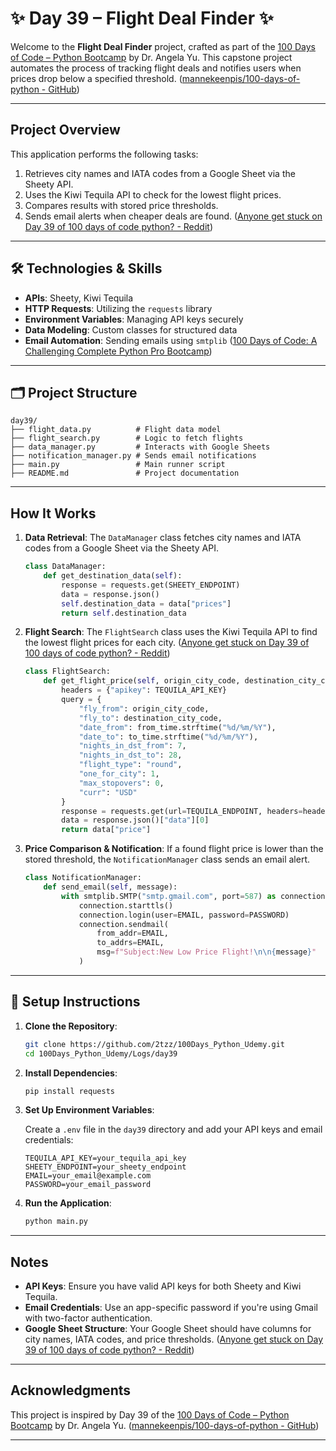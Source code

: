

# ✨ Day 39 – Flight Deal Finder ✨

Welcome to the **Flight Deal Finder** project, crafted as part of the [100 Days of Code – Python Bootcamp](https://www.udemy.com/course/100-days-of-code/) by Dr. Angela Yu. This capstone project automates the process of tracking flight deals and notifies users when prices drop below a specified threshold. ([mannekeenpis/100-days-of-python - GitHub](https://github.com/mannekeenpis/100-days-of-python?utm_source=chatgpt.com))

---

##  Project Overview

This application performs the following tasks:

1. Retrieves city names and IATA codes from a Google Sheet via the Sheety API.
2. Uses the Kiwi Tequila API to check for the lowest flight prices.
3. Compares results with stored price thresholds.
4. Sends email alerts when cheaper deals are found. ([Anyone get stuck on Day 39 of 100 days of code python? - Reddit](https://www.reddit.com/r/learnpython/comments/1cn7shd/anyone_get_stuck_on_day_39_of_100_days_of_code/?utm_source=chatgpt.com))

---

## 🛠 Technologies & Skills

- **APIs**: Sheety, Kiwi Tequila
- **HTTP Requests**: Utilizing the `requests` library
- **Environment Variables**: Managing API keys securely
- **Data Modeling**: Custom classes for structured data
- **Email Automation**: Sending emails using `smtplib` ([100 Days of Code: A Challenging Complete Python Pro Bootcamp](https://www.udemy.com/course/excellent-python-3-bootcamp-in-2023/?srsltid=AfmBOoqEdKeUFxmdic_Zysn1c1CBY3qOIrKzxXLMe1c-0g_feekzRtVl&utm_source=chatgpt.com))

---

## 🗂 Project Structure


```plaintext
day39/
├── flight_data.py          # Flight data model
├── flight_search.py        # Logic to fetch flights
├── data_manager.py         # Interacts with Google Sheets
├── notification_manager.py # Sends email notifications
├── main.py                 # Main runner script
├── README.md               # Project documentation
```


---

##  How It Works

1. **Data Retrieval**: The `DataManager` class fetches city names and IATA codes from a Google Sheet via the Sheety API.

   ```python
   class DataManager:
       def get_destination_data(self):
           response = requests.get(SHEETY_ENDPOINT)
           data = response.json()
           self.destination_data = data["prices"]
           return self.destination_data
   ```


2. **Flight Search**: The `FlightSearch` class uses the Kiwi Tequila API to find the lowest flight prices for each city. ([Anyone get stuck on Day 39 of 100 days of code python? - Reddit](https://www.reddit.com/r/learnpython/comments/1cn7shd/anyone_get_stuck_on_day_39_of_100_days_of_code/?utm_source=chatgpt.com))

   ```python
   class FlightSearch:
       def get_flight_price(self, origin_city_code, destination_city_code, from_time, to_time):
           headers = {"apikey": TEQUILA_API_KEY}
           query = {
               "fly_from": origin_city_code,
               "fly_to": destination_city_code,
               "date_from": from_time.strftime("%d/%m/%Y"),
               "date_to": to_time.strftime("%d/%m/%Y"),
               "nights_in_dst_from": 7,
               "nights_in_dst_to": 28,
               "flight_type": "round",
               "one_for_city": 1,
               "max_stopovers": 0,
               "curr": "USD"
           }
           response = requests.get(url=TEQUILA_ENDPOINT, headers=headers, params=query)
           data = response.json()["data"][0]
           return data["price"]
   ```


3. **Price Comparison & Notification**: If a found flight price is lower than the stored threshold, the `NotificationManager` class sends an email alert.

   ```python
   class NotificationManager:
       def send_email(self, message):
           with smtplib.SMTP("smtp.gmail.com", port=587) as connection:
               connection.starttls()
               connection.login(user=EMAIL, password=PASSWORD)
               connection.sendmail(
                   from_addr=EMAIL,
                   to_addrs=EMAIL,
                   msg=f"Subject:New Low Price Flight!\n\n{message}"
               )
   ```


---

## 📌 Setup Instructions

1. **Clone the Repository**:

   ```bash
   git clone https://github.com/2tzz/100Days_Python_Udemy.git
   cd 100Days_Python_Udemy/Logs/day39
   ```


2. **Install Dependencies**:

   ```bash
   pip install requests
   ```


3. **Set Up Environment Variables**:

   Create a `.env` file in the `day39` directory and add your API keys and email credentials:

   ```plaintext
   TEQUILA_API_KEY=your_tequila_api_key
   SHEETY_ENDPOINT=your_sheety_endpoint
   EMAIL=your_email@example.com
   PASSWORD=your_email_password
   ```


4. **Run the Application**:

   ```bash
   python main.py
   ```


---

##  Notes

- **API Keys**: Ensure you have valid API keys for both Sheety and Kiwi Tequila.
- **Email Credentials**: Use an app-specific password if you're using Gmail with two-factor authentication.
- **Google Sheet Structure**: Your Google Sheet should have columns for city names, IATA codes, and price thresholds. ([Anyone get stuck on Day 39 of 100 days of code python? - Reddit](https://www.reddit.com/r/learnpython/comments/1cn7shd/anyone_get_stuck_on_day_39_of_100_days_of_code/?utm_source=chatgpt.com))

---

##  Acknowledgments

This project is inspired by Day 39 of the [100 Days of Code – Python Bootcamp](https://www.udemy.com/course/100-days-of-code/) by Dr. Angela Yu. ([mannekeenpis/100-days-of-python - GitHub](https://github.com/mannekeenpis/100-days-of-python?utm_source=chatgpt.com))

---

